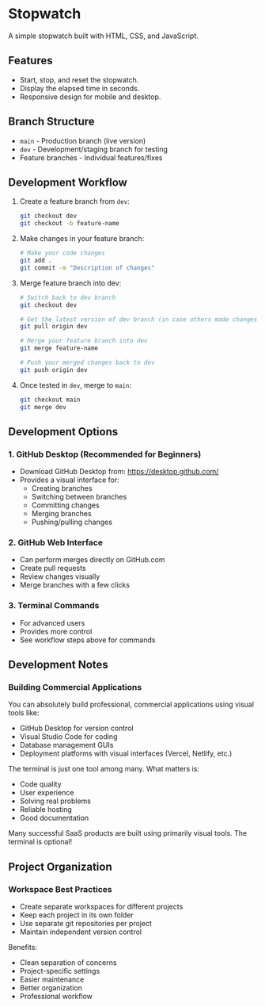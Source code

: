 # Stopwatch

A simple stopwatch built with HTML, CSS, and JavaScript.

## Features

- Start, stop, and reset the stopwatch.
- Display the elapsed time in seconds.
- Responsive design for mobile and desktop.

## Branch Structure

- `main` - Production branch (live version)
- `dev` - Development/staging branch for testing
- Feature branches - Individual features/fixes

## Development Workflow

1. Create a feature branch from `dev`:
   ```bash
   git checkout dev
   git checkout -b feature-name
   ```

2. Make changes in your feature branch:
   ```bash
   # Make your code changes
   git add .
   git commit -m "Description of changes"
   ```

3. Merge feature branch into dev:
   ```bash
   # Switch back to dev branch
   git checkout dev
   
   # Get the latest version of dev branch (in case others made changes)
   git pull origin dev
   
   # Merge your feature branch into dev
   git merge feature-name
   
   # Push your merged changes back to dev
   git push origin dev
   ```

4. Once tested in `dev`, merge to `main`:
   ```bash
   git checkout main
   git merge dev
   ```

## Development Options

### 1. GitHub Desktop (Recommended for Beginners)
- Download GitHub Desktop from: https://desktop.github.com/
- Provides a visual interface for:
  - Creating branches
  - Switching between branches
  - Committing changes
  - Merging branches
  - Pushing/pulling changes

### 2. GitHub Web Interface
- Can perform merges directly on GitHub.com
- Create pull requests
- Review changes visually
- Merge branches with a few clicks

### 3. Terminal Commands
- For advanced users
- Provides more control
- See workflow steps above for commands

## Development Notes

### Building Commercial Applications
You can absolutely build professional, commercial applications using visual tools like:
- GitHub Desktop for version control
- Visual Studio Code for coding
- Database management GUIs
- Deployment platforms with visual interfaces (Vercel, Netlify, etc.)

The terminal is just one tool among many. What matters is:
- Code quality
- User experience
- Solving real problems
- Reliable hosting
- Good documentation

Many successful SaaS products are built using primarily visual tools. The terminal is optional!

## Project Organization

### Workspace Best Practices
- Create separate workspaces for different projects
- Keep each project in its own folder
- Use separate git repositories per project
- Maintain independent version control

Benefits:
- Clean separation of concerns
- Project-specific settings
- Easier maintenance
- Better organization
- Professional workflow
